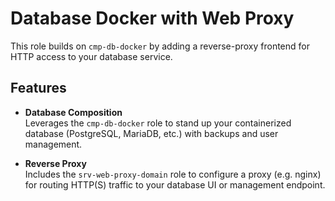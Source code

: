 # Database Docker with Web Proxy

This role builds on `cmp-db-docker` by adding a reverse-proxy frontend for HTTP access to your database service.

## Features

- **Database Composition**  
  Leverages the `cmp-db-docker` role to stand up your containerized database (PostgreSQL, MariaDB, etc.) with backups and user management.

- **Reverse Proxy**  
  Includes the `srv-web-proxy-domain` role to configure a proxy (e.g. nginx) for routing HTTP(S) traffic to your database UI or management endpoint.